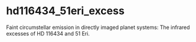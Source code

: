 # hd116434_51eri_excess
Faint circumstellar emission in directly imaged planet systems: The infrared excesses of HD 116434 and 51 Eri.
